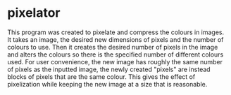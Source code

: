 # pixelator

This program was created to pixelate and compress the colours in images. It takes an image, the desired new dimensions of pixels and the number of colours to use. Then it creates the desired number of pixels in the image and alters the colours so there is the specified number of different colours used. For user convenience, the new image has roughly the same number of pixels as the inputted image, the newly created "pixels" are instead blocks of pixels that are the same colour. This gives the effect of pixelization while keeping the new image at a size that is reasonable. 

